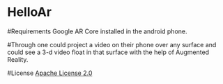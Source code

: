# HelloAr

#Requirements
Google AR Core installed in the android phone.

#Through one could project a video on their phone over any surface and could see a 3-d video float in that surface with the help of Augmented Reality.

#License
[Apache License 2.0](License)
